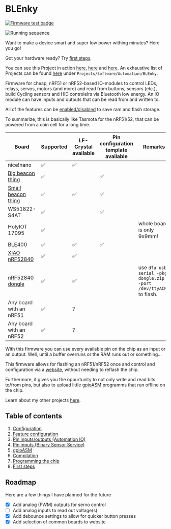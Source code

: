 # BLEnky

[![Firmware test badge](https://github.com/dakhnod/blenky/actions/workflows/firmware-test.yml/badge.svg 'Firmware test badge')](https://github.com/dakhnod/BLEnky/actions/workflows/firmware-test.yml)


![Running sequence](https://user-images.githubusercontent.com/26143255/189000402-cf582116-7096-429b-8a44-aa2442ba5524.gif)

Want to make a device smart and super low power withing minutes? Here you go!

Got your hardware ready? Try [first steps](docs/FIRST_STEPS.md).

You can see this Project in action [here](https://youtu.be/jnUlXBZHBno), [here](https://youtu.be/GZ5C588gBdo) and [here](https://youtu.be/10ko1Ppw78A).
An exhaustive list of Projects can be found [here](https://daniel.nullco.de/) under `Projects/Software/Automation/BLEnky`.

Firmware for cheap, nRF51 or nRF52-based IO-modules to control LEDs, relays, servos, motors (and more) and read from buttons, sensors (etc.), build Cycling sensors and HID controlelrs via Bluetooth low energy.
An IO module can have inputs and outputs that can be read from and written to.

All of the features can be [enabled/disabled](docs/FEATURES.md) to save ram and flash storage.

To summarize, this is basically like Tasmota for the nRF51/52, that can be powered from a coin cell for a long time.

|Board|Supported|LF-Crystal available|Pin configuration template available|Remarks|
|-----|---------|-------|---------|-----|
|nice!nano|✅|✅|||
|[Big beacon thing](https://de.aliexpress.com/item/32988225162.html?spm=a2g0o.productlist.main.3.1281Dxz4Dxz4uj&algo_pvid=0cb69d44-82b4-4ea6-9012-2a53f58d2dcc&algo_exp_id=0cb69d44-82b4-4ea6-9012-2a53f58d2dcc-1&pdp_npi=4%40dis%21EUR%213.09%213.09%21%21%213.14%213.14%21%402103890917383147672042275e555a%2166814403390%21sea%21DE%211858291489%21X&curPageLogUid=25giPJzksnGr&utparam-url=scene%3Asearch%7Cquery_from%3A)|✅||✅|
|[Small beacon thing](https://de.aliexpress.com/item/32872483730.html?spm=a2g0o.productlist.main.41.1281Dxz4Dxz4uj&algo_pvid=0cb69d44-82b4-4ea6-9012-2a53f58d2dcc&algo_exp_id=0cb69d44-82b4-4ea6-9012-2a53f58d2dcc-20&pdp_npi=4%40dis%21EUR%215.51%214.79%21%21%215.59%214.86%21%402103890917383147672042275e555a%2165507258407%21sea%21DE%211858291489%21X&curPageLogUid=NJ5twh8e5mzM&utparam-url=scene%3Asearch%7Cquery_from%3A)|✅|✅|✅|
|WS51822-S4AT|✅||✅|
|HolyIOT 17095|✅|||whole board is only 9x9mm!|
|BLE400|✅|✅|✅|
|[XIAO nRF52840](https://www.seeedstudio.com/Seeed-XIAO-BLE-nRF52840-p-5201.html)|✅|✅||
|[nRF52840 dongle](https://www.nordicsemi.com/Products/Development-hardware/nRF52840-Dongle/Download?lang=en#infotabs)|✅|✅||use `dfu usb-serial -pkg dongle.zip --port /dev/ttyACMX` to flash.
|Any board with an nRF51|✅|?||
|Any board with an nRF52|✅|?||

With this firmware you can use every available pin on the chip as an input or an output.
Well, until a buffer overruns or the RAM runs out or something...

This firmware allows for flashing an nRF51/nRF52 once and control and configuration via a [website](https://ble.nullco.de),
without needing to reflash the chip.

Furthermore, it gives you the oppurtunity to not only write and read bits to/from pins, but also to upload little [gpioASM](https://github.com/dakhnod/gpioASM) programms that run offline on the chip.

Learn about my other projects [here](https://daniel.nullco.de).

## Table of contents

1. [Configuration](docs/CONFIGURATION.md)
2. [Feature configuration](docs/FEATURES.md)
3. [Pin inputs/outputs (Automation IO)](docs/AUTOMATION_IO_SERVICE.md)
4. [Pin inputs (Binary Sensor Service)](docs/BINARY_SENSOR_SERVICE.md)
5. [gpioASM](docs/GPIO_ASM_SERVICE.md)
6. [Compilation](docs/COMPILATION.md)
7. [Programming the chip](docs/FLASHING.md)
8. [First steps](docs/FIRST_STEPS.md)

## Roadmap

Here are a few things I have planned for the future

- [x] Add analog (PWM) outputs for servo control
- [ ] Add analog inputs to read out voltage(s)
- [x] Add debounce settings to allow for quicker button presses
- [x] Add selection of common boards to website
